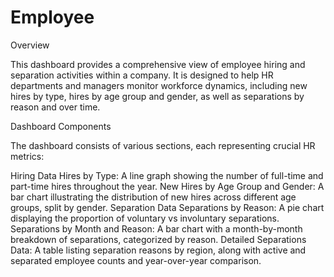 # Employee
Overview

This dashboard provides a comprehensive view of employee hiring and separation activities within a company. It is designed to help HR departments and managers monitor workforce dynamics, including new hires by type, hires by age group and gender, as well as separations by reason and over time.

Dashboard Components

The dashboard consists of various sections, each representing crucial HR metrics:

Hiring Data
Hires by Type: A line graph showing the number of full-time and part-time hires throughout the year.
New Hires by Age Group and Gender: A bar chart illustrating the distribution of new hires across different age groups, split by gender.
Separation Data
Separations by Reason: A pie chart displaying the proportion of voluntary vs involuntary separations.
Separations by Month and Reason: A bar chart with a month-by-month breakdown of separations, categorized by reason.
Detailed Separations Data: A table listing separation reasons by region, along with active and separated employee counts and year-over-year comparison.

